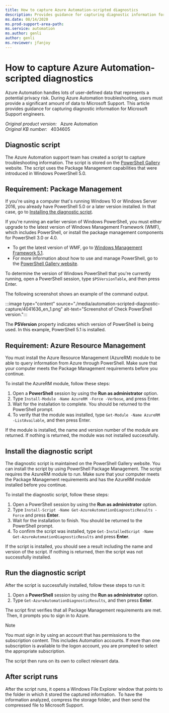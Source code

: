 ```yaml
---
title: How to capture Azure Automation-scripted diagnostics
description: Provides guidance for capturing diagnostic information for Microsoft Support engineers. 
ms.date: 08/14/2020
ms.prod-support-area-path: 
ms.service: automation
ms.author: genli
author: genli
ms.reviewer: jfanjoy
---
```

# How to capture Azure Automation-scripted diagnostics

Azure Automation handles lots of user-defined data that represents a potential privacy risk. During Azure Automation troubleshooting, users must provide a significant amount of data to Microsoft Support. This article provides guidance for capturing diagnostic information for Microsoft Support engineers. 

_Original product version:_ &nbsp; Azure Automation  
_Original KB number:_ &nbsp; 4034605

## Diagnostic script 

The Azure Automation support team has created a script to capture troubleshooting information. The script is stored on the [PowerShell Gallery](http://www.powershellgallery.com/) website. The script uses the Package Management capabilities that were introduced in Windows PowerShell 5.0. 

## Requirement: Package Management 

If you're using a computer that's running Windows 10 or Windows Server 2016, you already have PowerShell 5.0 or a later version installed. In that case, go to [Installing the diagnostic script](#installing-the-diagnostic-script).

If you're running an earlier version of Windows PowerShell, you must either upgrade to the latest version of Windows Management Framework (WMF), which includes PowerShell, or install the package management components for PowerShell 3.0 or 4.0.

- To get the latest version of WMF, go to [Windows Management Framework 5.1](https://www.microsoft.com/download/details.aspx?id=54616). 
- For more information about how to use and manage PowerShell, go to the [PowerShell Gallery website](http://www.powershellgallery.com/).

To determine the version of Windows PowerShell that you're currently running, open a PowerShell session, type `$PSVersionTable`, and then press Enter.
  
The following screenshot shows an example of the command output.

:::image type="content" source="./media/automation-scripted-diagnostic-capture/4041636_en_1.png" alt-text="Screenshot of Check PowerShell version.":::

The **PSVersion** property indicates which version of PowerShell is being used. In this example, PowerShell 5.1 is installed. 

## Requirement: Azure Resource Management 

You must install the Azure Resource Management (AzureRM) module to be able to query information from Azure through PowerShell. Make sure that your computer meets the Package Management requirements before you continue.

To install the AzureRM module, follow these steps:

1. Open a **PowerShell** session by using the **Run as administrator** option. 
2. Type `Install-Module -Name AzureRM -Force -Verbose`, and press Enter. 
3. Wait for the installation to complete. You should be returned to the PowerShell prompt. 
4. To verify that the module was installed, type `Get-Module -Name AzureRM -ListAvailable`, and then press Enter.

If the module is installed, the name and version number of the module are returned. If nothing is returned, the module was not installed successfully. 

## Install the diagnostic script 

The diagnostic script is maintained on the PowerShell Gallery website. You can install the script by using PowerShell Package Management. The script requires the AzureRM module to run. Make sure that your computer meets the Package Management requirements and has the AzureRM module installed before you continue. 

To install the diagnostic script, follow these steps:

1. Open a PowerShell session by using the **Run as administrator** option. 
2. Type `Install-Script -Name Get-AzureAutomationDiagnosticResults -Force` and press **Enter**. 
3. Wait for the installation to finish. You should be returned to the PowerShell prompt. 
4. To confirm the script was installed, type `Get-InstalledScript -Name Get-AzureAutomationDiagnosticResults` and press **Enter**. 

If the script is installed, you should see a result including the name and version of the script. If nothing is returned, then the script was not successfully installed. 

## Run the diagnostic script 

After the script is successfully installed, follow these steps to run it:

1. Open a **PowerShell** session by using the **Run as administrator** option. 
2. Type `Get-AzureAutomationDiagnosticResults`, and then press **Enter**. 

The script first verifies that all Package Management requirements are met.  Then, it prompts you to sign in to Azure.

> [!NOTE]
> You must sign in by using an account that has permissions to the subscription content. This includes Automation accounts. If more than one subscription is available to the logon account, you are prompted to select the appropriate subscription. 

The script then runs on its own to collect relevant data. 

## After script runs 

After the script runs, it opens a Windows File Explorer window that points to the folder in which it stored the captured information.  To have the information analyzed, compress the storage folder, and then send the compressed file to Microsoft Support.
